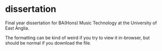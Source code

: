 # dissertation
Final year dissertation for BA(Hons) Music Technology at the University of East Anglia.

The formatting can be kind of weird if you try to view it in-browser, but should be normal if you download the file.
